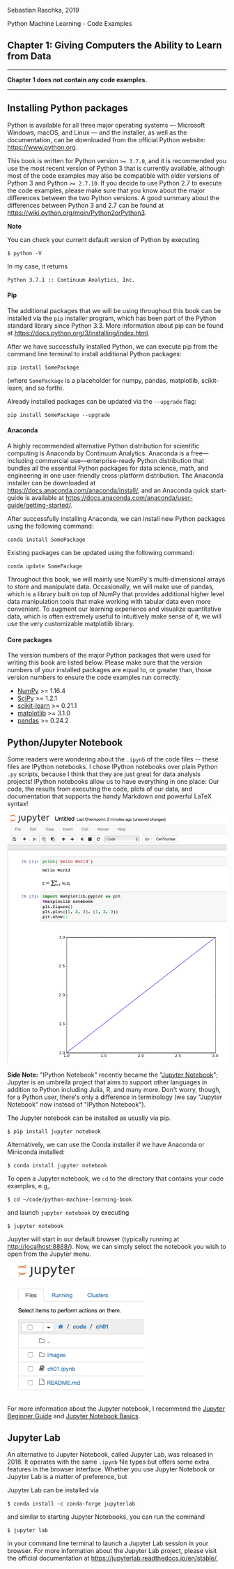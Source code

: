 Sebastian Raschka, 2019

Python Machine Learning - Code Examples


##  Chapter 1: Giving Computers the Ability to Learn from Data


---

**Chapter 1 does not contain any code examples.**

---

## Installing Python packages

Python is available for all three major operating systems — Microsoft Windows, macOS, and Linux — and the installer, as well as the documentation, can be downloaded from the official Python website: https://www.python.org.

This book is written for Python version `>= 3.7.0`, and it is recommended
you use the most recent version of Python 3 that is currently available,
although most of the code examples may also be compatible with older versions of Python 3 and Python `>= 2.7.10`. If you decide to use Python 2.7 to execute the code examples, please make sure that you know about the major differences between the two Python versions. A good summary about the differences between Python 3 and 2.7 can be found at https://wiki.python.org/moin/Python2orPython3.

**Note**

You can check your current default version of Python by executing

    $ python -V

In my case, it returns

    Python 3.7.1 :: Continuum Analytics, Inc.


#### Pip

The additional packages that we will be using throughout this book can be installed via the `pip` installer program, which has been part of the Python standard library since Python 3.3. More information about pip can be found at https://docs.python.org/3/installing/index.html.

After we have successfully installed Python, we can execute pip from the command line terminal to install additional Python packages:

    pip install SomePackage


(where `SomePackage` is a placeholder for numpy, pandas, matplotlib, scikit-learn, and so forth).

Already installed packages can be updated via the `--upgrade` flag:

    pip install SomePackage --upgrade


#### Anaconda

A highly recommended alternative Python distribution for scientific computing
is Anaconda by Continuum Analytics. Anaconda is a free—including commercial use—enterprise-ready Python distribution that bundles all the essential Python packages for data science, math, and engineering in one user-friendly cross-platform distribution. The Anaconda installer can be downloaded at https://docs.anaconda.com/anaconda/install/, and an Anaconda quick start-guide is available at https://docs.anaconda.com/anaconda/user-guide/getting-started/.

After successfully installing Anaconda, we can install new Python packages using the following command:

    conda install SomePackage

Existing packages can be updated using the following command:

    conda update SomePackage

Throughout this book, we will mainly use NumPy's multi-dimensional arrays to store and manipulate data. Occasionally, we will make use of pandas, which is a library built on top of NumPy that provides additional higher level data manipulation tools that make working with tabular data even more convenient. To augment our learning experience and visualize quantitative data, which is often extremely useful to intuitively make sense of it, we will use the very customizable matplotlib library.

#### Core packages

The version numbers of the major Python packages that were used for writing this book are listed below. Please make sure that the version numbers of your installed packages are equal to, or greater than, those version numbers to ensure the code examples run correctly:

- [NumPy](http://www.numpy.org) >= 1.16.4
- [SciPy](http://www.scipy.org) >= 1.2.1
- [scikit-learn](http://scikit-learn.org/stable/) >= 0.21.1
- [matplotlib](http://matplotlib.org) >= 3.1.0
- [pandas](http://pandas.pydata.org) >= 0.24.2

## Python/Jupyter Notebook

Some readers were wondering about the `.ipynb` of the code files -- these files are IPython notebooks. I chose IPython notebooks over plain Python `.py` scripts, because I think that they are just great for data analysis projects! IPython notebooks allow us to have everything in one place: Our code, the results from executing the code, plots of our data, and documentation that supports the handy Markdown and powerful LaTeX syntax!

![](./images/ipynb_ex1.png)

**Side Note:**  "IPython Notebook" recently became the "[Jupyter Notebook](<http://jupyter.org>)"; Jupyter is an umbrella project that aims to support other languages in addition to Python including Julia, R, and many more. Don't worry, though, for a Python user, there's only a difference in terminology (we say "Jupyter Notebook" now instead of "IPython Notebook").

The Jupyter notebook can be installed as usually via pip.

    $ pip install jupyter notebook

Alternatively, we can use the Conda installer if we have Anaconda or Miniconda installed:

    $ conda install jupyter notebook

To open a Jupyter notebook, we `cd` to the directory that contains your code examples, e.g,.


    $ cd ~/code/python-machine-learning-book

and launch `jupyter notebook` by executing

    $ jupyter notebook

Jupyter will start in our default browser (typically running at [http://localhost:8888/](http://localhost:8888/)). Now, we can simply select the notebook you wish to open from the Jupyter menu.

![](./images/ipynb_ex2.png)

For more information about the Jupyter notebook, I recommend the [Jupyter Beginner Guide](http://jupyter-notebook-beginner-guide.readthedocs.org/en/latest/what_is_jupyter.html) and [Jupyter Notebook Basics](https://jupyter-notebook.readthedocs.io/en/stable/examples/Notebook/Notebook%20Basics.html).

## Jupyter Lab

An alternative to Jupyter Notebook, called Jupyter Lab, was released in 2018. It operates with the same `.ipynb` file types but offers some extra features in the browser interface. Whether you use Jupyter Notebook or Jupyter Lab is a matter of preference, but

Jupyter Lab can be installed via 

    $ conda install -c conda-forge jupyterlab
    
and similar to starting Jupyter Notebooks, you can run the command 

    $ jupyter lab
    
in your command line terminal to launch a Jupyter Lab session in your browser. For more information about the Jupyter Lab project, please visit the official documentation at https://jupyterlab.readthedocs.io/en/stable/,
